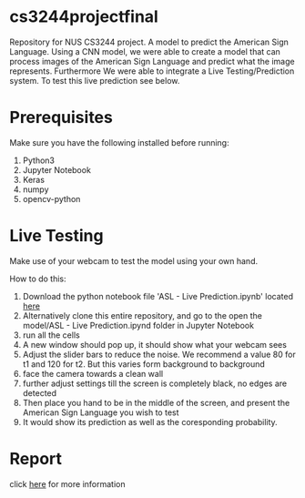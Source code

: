 # cs3244projectfinal
Repository for NUS CS3244 project. A model to predict the American Sign Language.
Using a CNN model, we were able to create a model that can process images of the American Sign Language and predict what the image represents.
Furthermore We were able to integrate a Live Testing/Prediction system. To test this live prediction see below.

# Prerequisites
Make sure you have the following installed before running:
1. Python3
1. Jupyter Notebook
1. Keras
1. numpy
1. opencv-python

# Live Testing
Make use of your webcam to test the model using your own hand.

How to do this:
1. Download the python notebook file 'ASL - Live Prediction.ipynb' located  [here](./model/)
1. Alternatively clone this entire repository, and go to the open the model/ASL - Live Prediction.ipynd folder in Jupyter Notebook
1. run all the cells
1. A new window should pop up, it should show what your webcam sees
1. Adjust the slider bars to reduce the noise. We recommend a value 80 for t1 and 120 for t2. But this varies form background to background
1. face the camera towards a clean wall
1. further adjust settings till the screen is completely black, no edges are detected
1. Then place you hand to be in the middle of the screen, and present the American Sign Language you wish to test
1. It would show its prediction as well as the coresponding probability.

# Report
click [here](./report/) for more information
